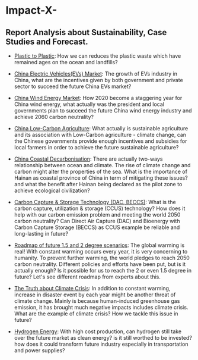 # Impact-X-
## Report Analysis about Sustainability, Case Studies and Forecast.

* [Plastic to Plastic](https://github.com/nico2997/Impact-X-/blob/main/Plastic%20to%20Plastic/Plastic%20to%20Plastic.pdf): How we can reduces the plastic waste which have remained ages on the ocean and landfills?

* [China Electric Vehicles(EVs) Market](https://github.com/nico2997/Impact-X-/blob/main/China%20Electric%20Vehicle%20Market/EV%20in%20China%20Market.pdf): The growth of EVs industry in China, what are the incentives given by both government and private sector to succeed the future China EVs market?

* [China Wind Energy Market](https://github.com/nico2997/Impact-X-/blob/main/China%20Wind%20Energy%20Market/Wind%20Energy%20in%20China.pdf): How 2020 become a staggering year for China wind energy, what actually was the president and local governments plan to succeed the future China wind energy industry and achieve 2060 carbon neutrality?

* [China Low-Carbon Agriculture](https://github.com/nico2997/Impact-X-/blob/main/China%20Low-Carbon%20Agriculture/Low%20Carbon%20Agriculture.pdf): What actually is sustainable agriculture and its association with Low-Carbon agriculture - climate change, can the Chinese governments provide enough incentives and subsidies for local farmers in order to achieve the future sustainable agriculture?

* [China Coastal Decarbonisation](https://github.com/nico2997/Impact-X-/blob/main/China%20Coastal%20Decarbonisation/China%20Coastal%20Decarbonization.pdf): There are actually two-ways relationship between ocean and climate. The rise of climate change and carbon might alter the properties of the sea. What is the importance of Hainan as coastal province of China in term of mitigating these issues? and what the benefit after Hainan being declared as the pilot zone to achieve ecological civilization?

* [Carbon Capture & Storage Technology (DAC, BECCS)](https://github.com/nico2997/Impact-X-/blob/main/Carbon%20Capture%20%26%20Storage%20Technology%20(DAC%2C%20BECCS)/Carbon%20Removal%20Technologies.pdf): What is the carbon capture, utilization & storage (CCUS) technology? How does it help with our carbon emission problem and meeting the world 2050 carbon neutrality? Can Direct Air Capture (DAC) and Bioenergy with Carbon Capture Storage (BECCS) as CCUS example be reliable and long-lasting in future?

* [Roadmap of future 1.5 and 2 degree scenarios](https://github.com/nico2997/Impact-X-/blob/main/Roadmap%20of%20Future%201.5%20and%202%20degree%20scenario/Roadmap%20to%20future%201.5%20and%202%20degree%20scenario.pdf): The global warming is real! With constant warming occurs every year, it is very concerning to humanity. To prevent further warming, the world pledges to reach 2050 carbon neutrality. Different policies and efforts have been put, but is it actually enough? Is it possible for us to reach the 2 or even 1.5 degree in future? Let's see different roadmap from experts about this.

* [The Truth about Climate Crisis](https://github.com/nico2997/Impact-X-/blob/main/Roadmap%20of%20Future%201.5%20and%202%20degree%20scenario/Roadmap%20to%20future%201.5%20and%202%20degree%20scenario.pdf): In addition to constant warming, increase in disaster event by each year might be another threat of climate change. Mainly is because human-induced greenhouse gas emission, it has brought much negative impacts includes climate crisis. What are the example of climate crisis? How we tackle this issue in future?

* [Hydrogen Energy](https://github.com/nico2997/Impact-X-/blob/main/Roadmap%20of%20Future%201.5%20and%202%20degree%20scenario/Roadmap%20to%20future%201.5%20and%202%20degree%20scenario.pdf): With high cost production, can hydrogen still take over the future market as clean energy? is it still worthed to be invested? how does it could transform future industry especially in transportation and power supplies?
